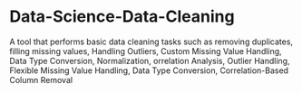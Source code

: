 # Data-Science-Data-Cleaning
A tool that performs basic data cleaning tasks such as removing duplicates, filling missing values, Handling Outliers,  Custom Missing Value Handling,  Data Type Conversion, Normalization, orrelation Analysis, Outlier Handling, Flexible Missing Value Handling, Data Type Conversion, Correlation-Based Column Removal
